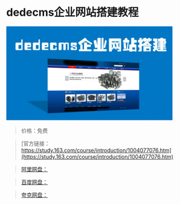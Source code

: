 # dedecms企业网站搭建教程

![img](../../../assets/study163/free/1D6B10CE7CCB739B88E69F35305F5CAC.jpg)

> 价格：免费

> [官方链接：https://study.163.com/course/introduction/1004077076.htm](https://study.163.com/course/introduction/1004077076.htm)

> [阿里网盘：]()

> [百度网盘：]()

> [夸克网盘：]()
